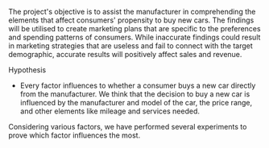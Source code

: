 The project's objective is to assist the manufacturer in comprehending the elements that affect consumers' propensity to buy new cars. The findings will be utilised to create marketing plans that are specific to the preferences and spending patterns of consumers. While inaccurate findings could result in marketing strategies that are useless and fail to connect with the target demographic, accurate results will positively affect sales and revenue.

Hypothesis
- Every factor influences to whether a consumer buys a new car directly from the manufacturer. We think that the decision to buy a new car is influenced by the manufacturer and model of the car, the price range, and other elements like mileage and services needed.

Considering various factors, we have performed several experiments to prove which factor influences the most.
